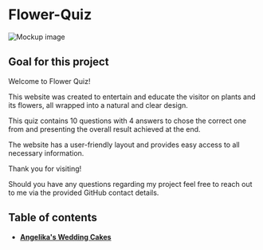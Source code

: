 # Flower-Quiz
![Mockup image](./assets/images/mockup-image.jpg)

## **Goal for this project**

Welcome to Flower Quiz!

This website was created to entertain and educate the visitor on plants and its flowers, all wrapped into a natural and clear design.

This quiz contains 10 questions with 4 answers to chose the correct one from and presenting the overall result achieved at the end.

The website has a user-friendly layout and provides easy access to all necessary information.

Thank you for visiting!

Should you have any questions regarding my project feel free to reach out to me via the provided GitHub contact details.

## Table of contents 
- [**Angelika's Wedding Cakes**](#angelikas-wedding-cakes)
